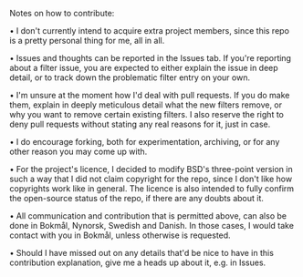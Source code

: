Notes on how to contribute:

• I don't currently intend to acquire extra project members, since this repo is a pretty personal thing for me, all in all.

• Issues and thoughts can be reported in the Issues tab. If you're reporting about a filter issue, you are expected to either explain the issue in deep detail, or to track down the problematic filter entry on your own.

• I'm unsure at the moment how I'd deal with pull requests. If you do make them, explain in deeply meticulous detail what the new filters remove, or why you want to remove certain existing filters. I also reserve the right to deny pull requests without stating any real reasons for it, just in case.

• I do encourage forking, both for experimentation, archiving, or for any other reason you may come up with.

• For the project's licence, I decided to modify BSD's three-point version in such a way that I did not claim copyright for the repo, since I don't like how copyrights work like in general. The licence is also intended to fully confirm the open-source status of the repo, if there are any doubts about it.

• All communication and contribution that is permitted above, can also be done in Bokmål, Nynorsk, Swedish and Danish. In those cases, I would take contact with you in Bokmål, unless otherwise is requested.

• Should I have missed out on any details that'd be nice to have in this contribution explanation, give me a heads up about it, e.g. in Issues.
